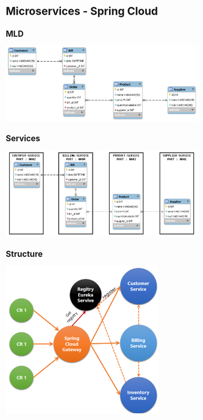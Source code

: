 # Microservices - Spring Cloud

## MLD
![alt text](https://github.com/Medomane/SynthesisLab/blob/main/Services/mld.png?raw=true)

## Services
![alt text](https://github.com/Medomane/SynthesisLab/blob/main/Services/mld-services.png?raw=true)

## Structure
![alt text](https://github.com/Medomane/SynthesisLab/blob/main/Services/structure.PNG?raw=true)
